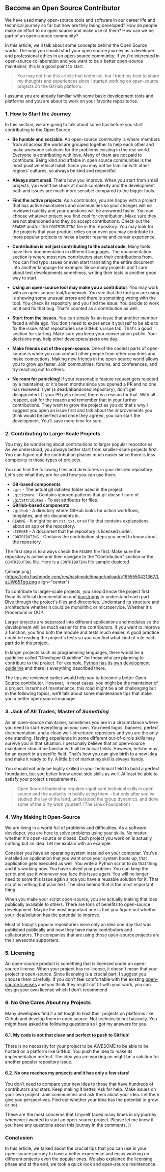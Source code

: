 ## Become an Open Source Contributor

We have used many open-source tools and software in our career life and technical journey so far but how are they being developed? How do people make an effort to do open source and make use of them? How can we be part of an open-source community?

In this article, we'll talk about some concepts behind the Open Source world. The way you should start your open source journey as a developer and professional ethics in an open-source community. If you're interested in open-source collaboration and you want to be a better open-source maintainer, this is a good point to start.

> You may not find this article that technical, but I tried my best to share my thoughts and experiences since I started working on open-source projects on the GitHub platform.

I assume you are already familiar with some basic development tools and platforms and you are about to work on your favorite repositories.

### 1. How to Start the Journey
In this section, we are going to talk about some tips before you start contributing to the Open Source.

- **Be humble and sociable**. An open-source community is where members from all across the world are grouped together to help each other and make awesome solutions for the problems existing in the real world. Everyone is contributing with love. Many of them are not paid to contribute. Being kind and affable in open source communities is the most positive ethical habit. Since you may not be familiar with other regions' cultures, so always be kind and respectful.

- **Always start small**. That's how you improve. When you start from small projects, you won't be stuck at much complexity and the development path and issues are much more sensible compared to the bigger tools.

- **Find the active projects**. As a contributor, you are happy with a project that has active maintainers and communities so your changes will be reviewed quickly and your questions will be answered faster. You can choose whatever project you find cool for contribution. Make sure they are not abandoned and they do accept contributions. Check out the `README` and/or the `CONTRIBUTING` file in the repository. You may look for the projects that your product relies on or even you may contribute to more popular projects to make a better resume and career experience.

- **Contribution is not just contributing to the actual code**. Many tools have their documentation in different languages. The documentation section is where most new contributors start their contributions from. You can find typo issues or even start translating the entire document into another language for example. Since many projects don't care about test developments sometimes, writing their tests is another good way to start.

- **Using an open-source tool may make you a contributor**. You may work with an open-source tool/framework. You see that the tool you are using is showing some unusual errors and there is something wrong with the tool. You check its repository and you find the issue. You decide to work on it and fix that bug. That's counted as a contribution as well.

- **Start from the issues**. You can simply fix an issue that another member faced a while ago. You don't need to experience it yourself to be able to fix the issue. Most repositories use GitHub's issue tab. That's a good section for starting. Make sure you keep your conversation public. Your decisions may help other developers/users one day.

- **Make friends out of the open-source**. One of the coolest parts of open-source is when you can contact other people from other countries and make connections. Making new friends in the open-source world allows you to grow up faster. Join communities, forums, and conferences, and try reaching out to others.

- **No room for panicking**! If your reasonable feature request gets rejected by a maintainer, or it's been months since you opened a PR and no one has reviewed it yet (a dead/abandoned repository), don't get disappointed. If your PR gets closed, there is a reason for that. With all respect, ask for the reason and remember that in your further contributions. They want to grow the project as you do that's why I suggest you open an issue first and talk about the improvements you think would be perfect and once they agreed, you can start the development. You'll save more time for sure.

### 2. Contributing to Large-Scale Projects
You may be wondering about contributions to larger popular repositories. As we understood, you always better start from smaller-scale projects first. You can figure out the contribution phases much easier since there is less complexity in those types of projects.

You can find the following files and directories in your desired repository. Let's see what they are for and how you can use them.

- **Git-based components**
 - `.git` - The actual git initiated folder used in the project.
 - `.gitignore` - Contains ignored patterns that git doesn't care of.
 - `.gitattributes` - To set attributes for files.
- **GitHub-based components**
 - `.github` - A directory where GitHub looks for action workflows, templates, and etc documents in.
 - `README` - It might be an `rst`, `txt`, or `md` file that contains explanations about an app or the repository.
 - `LICENSE` - A document that the repository is licensed under.
 - `CONTRIBUTING` - Contains the contribution steps you need to know about the repository.

The first step is to always check the `README` file first. Make sure the repository is active and then navigate to the "Contribution" section or the `CONTRIBUTING` file. Here is a `CONTRIBUTING` file sample depicted.

![image.png](https://cdn.hashnode.com/res/hashnode/image/upload/v1655550421367/LaUW65Tgg.png align="center")

To contribute to larger-scale projects, you should know the project first. Read its official documentation and [docstrings](https://en.wikipedia.org/wiki/Docstring) to understand each part. Dive through the project's files and directories. Understand its structure and architecture whether it could be monolithic or microservice. Whether it's Procedural or OOP.

Larger projects are separated into different applications and modules so the development will be much easier for the contributors. If you want to improve a function, you find both the module and tests much easier. A good practice could be reading the project's tests so you can find what kind of role each part do in the project.

In larger projects such as programming languages, there would be a guideline called "Developer Guideline" for those who are planning to contribute to the project. For example, [Python has its own development guideline](https://devguide.python.org/) and there is everything described there.

The tips we reviewed earlier would help you to become a better Open Source contributor. However, in most cases, you might be the maintainer of a project. In terms of maintenance, this road might be a bit challenging but in the following topics, we'll talk about some maintenance tips that make you a better open-source manager.

### 3. Jack of All Trades, Master of *Something*
As an open-source maintainer, sometimes you are in a circumstance where you need to start everything on your own. You need logos, banners, perfect documentation, and a clean well-structured repository and you are the only one standing. Having experience in some different out-of-circle skills may survive you in that situation. I personally believe that an open-source maintainer should be familiar with all technical fields. However, he/she must be an expert in a specific field. That's how you can give birth to a new idea and make it ready to fly. A little bit of marketing skill is always handy.

You should not only be highly skilled in your technical field to build a perfect foundation, but you better know about side skills as well. At least be able to satisfy your project's requirements.

> Open Source leadership requires significant technical skills in open source and the audacity in boldly using them – but only after you’ve studied the lay of the land, understood the group dynamics, and done some of the dirty work yourself. (The Linux Foundation)

### 4. Why Making it Open-Source
We are living in a world full of problems and difficulties. As a software developer, you are here to solve problems using your skills. No matter whether it's open-source or closed. Each project you work on is actually nothing but an idea. Let me explain with an example.

Consider you have an operating system installed on your computer. You've installed an application that you want once your system boots up, that application gets executed as well. You write a Python script to do that thing and it's working now. You have solved your problem. You can keep the script and use it whenever you face this issue again. You will no longer need to solve this issue again since you have a reusable solution for it. That script is nothing but plain text. The idea behind that is the most important thing.

When you make your script open-source, you are actually making that idea publically available to others. There are tons of benefits to open-source development. Maybe the most important one is that you figure out whether your idea/solution has the potential to improve.

Most of today's popular repositories were only an idea one day that was published publically and now they have many contributors and collaborators. The companies that are using those open-source projects are their awesome supporters.

### 5. Licensing
An open-source product is something that is licensed under an open-source license. When your project has no license, it doesn't mean that your project is open-source. Since licensing is a crucial part, I suggest you choose them carefully. If you don't feel comfortable with the existing [open-source licenses](https://choosealicense.com/licenses/) and you think they might not fit with your work, you can design your own license which I don't recommend.

### 6. No One Cares About my Projects
Many developers find it a bit tough to host their projects on platforms like Github and develop them in open source. Not technically but basically. You might have asked the following questions so I got my answers for you.

#### 6.1. My code is not that clean and perfect to push to GitHub!
There is no necessity for your project to be AWESOME to be able to be hosted on a platform like GitHub. You push the idea to make its implementation perfect. The idea you are working on might be a solution for another popular repository issue.

#### 6.2. No one reaches my projects and it has only a few stars!
You don't need to compare your new idea to those that have hundreds of contributors and stars. Keep making it better. Ask for help. Make issues on your own project. Join communities and ask them about your idea. Let them give you perspectives. Find out whether your idea has the potential to grow or not.

These are the most concerns that I myself faced many times in my journey whenever I wanted to start an open-source project. Please let me know if you have any questions about this journey in the comments. :)

### Conclusion
In this article, we talked about the crucial tips that you can use in your open-source journey to have a better experience and enjoy working on different projects even the popular ones. We also explained the licensing phase and at the end, we took a quick look and open-source maintenance.